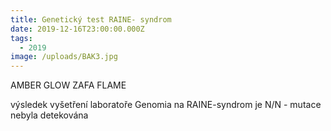 ```yaml
---
title: Genetický test RAINE- syndrom
date: 2019-12-16T23:00:00.000Z
tags:
  - 2019
image: /uploads/BAK3.jpg
---
```

AMBER GLOW ZAFA FLAME

výsledek vyšetření laboratoře Genomia na RAINE-syndrom je N/N - mutace nebyla detekována
